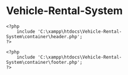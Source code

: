 # Vehicle-Rental-System







<link rel="stylesheet" href="css\style.css">


    

    <?php
        include 'C:\xampp\htdocs\Vehicle-Rental-System\container\header.php';
    ?>

    <?php
        include 'C:\xampp\htdocs\Vehicle-Rental-System\container\footer.php';
    ?>

